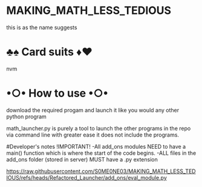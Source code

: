 # MAKING_MATH_LESS_TEDIOUS

this is as the name suggests 

# ♣♠ Card suits ♦♥
nvm
# •○• How to use •○•

download the required progam and launch it like you would any other python program

math_launcher.py is purely a tool to launch the other programs in the repo via command line with greater ease it does not include the programs.

#Developer's notes
  !IMPORTANT!
    -All add_ons modules NEED to have a main() function which is where the start of the code begins.
    -ALL files in the add_ons folder (stored in server) MUST have a .py extension
  
  
  
  https://raw.githubusercontent.com/S0ME0NE03/MAKING_MATH_LESS_TEDIOUS/refs/heads/Refactored_Launcher/add_ons/eval_module.py
